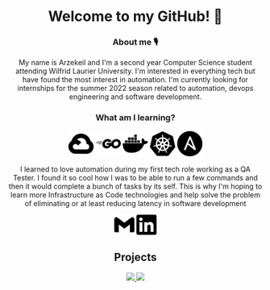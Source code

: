 <!-- introductions -->
<h1 align="center">
  Welcome to my GitHub! 👋
</h2>

<!-- about me -->
<h3 align="center">
  About me 🎙
</h3>
<p align="center">
  My name is Arzekeil and I'm a second year Computer Science student attending Wilfrid Laurier University. I'm interested in everything tech but have found the most   interest in automation. I'm currently looking for internships for the summer 2022 season related to automation, devops engineering and software development.
</p>
<h3 align="center">
  What am I learning?
</h3>
<p align="center">
  <img src="/googlecloud.svg" width="50" height="50">
  <img src="/go.svg" width="50" height="50">
  <img src="/docker.svg" width="50" height="50">
  <img src="/kubernetes.svg" width="50" height="50">
  <img src="/ansible.svg" width="50" height="50">
</p>
<p align="center">
  I learned to love automation during my first tech role working as a QA Tester. I found it so cool how I was to be able to run a few commands and then it would complete a bunch of tasks by its self. This is why I'm hoping to learn more Infrastructure as Code technologies and help solve the problem of eliminating or at least reducing latency in software development
</p>
<p align="center">
  <a href="https://mail.google.com/mail/u/0/?fs=1&tf=cm&to=arzekeil.abel@gmail.com" target="_blank"><img src="/gmail.svg" width="40" height="40"></a>
  <a href="https://www.linkedin.com/in/arzekeil/" target="_blank"><img src="/linkedin.svg" width="40" height="40"></a>
</p>

<!-- projects -->
<h2 align="center">
  Projects
</h2>
<p align="center">
  <a href="https://github.com/arzekeil/Web_CaesarCipher">
    <img align="" src="https://github-readme-stats.vercel.app/api/pin/?username=arzekeil&repo=Web_CaesarCipher&theme=dracula" />
  </a>
  <a href="https://github.com/arzekeil/Web_ToDo">
    <img align="" src="https://github-readme-stats.vercel.app/api/pin/?username=arzekeil&repo=Web_ToDo&theme=dracula" />
  </a>
</p>
